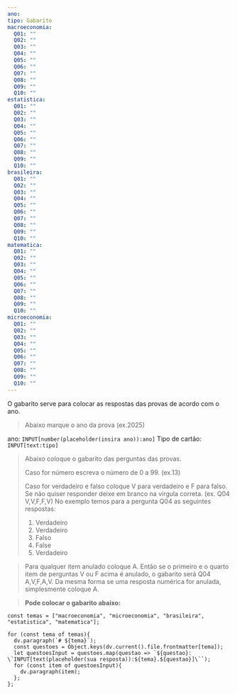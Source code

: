 ```yaml
---
ano: 
tipo: Gabarito
macroeconomia:
  Q01: ""
  Q02: ""
  Q03: ""
  Q04: ""
  Q05: ""
  Q06: ""
  Q07: ""
  Q08: ""
  Q09: ""
  Q10: ""
estatistica:
  Q01: ""
  Q02: ""
  Q03: ""
  Q04: ""
  Q05: ""
  Q06: ""
  Q07: ""
  Q08: ""
  Q09: ""
  Q10: ""
brasileira:
  Q01: ""
  Q02: ""
  Q03: ""
  Q04: ""
  Q05: ""
  Q06: ""
  Q07: ""
  Q08: ""
  Q09: ""
  Q10: ""
matematica:
  Q01: ""
  Q02: ""
  Q03: ""
  Q04: ""
  Q05: ""
  Q06: ""
  Q07: ""
  Q08: ""
  Q09: ""
  Q10: ""
microeconomia:
  Q01: ""
  Q02: ""
  Q03: ""
  Q04: ""
  Q05: ""
  Q06: ""
  Q07: ""
  Q08: ""
  Q09: ""
  Q10: ""
---
```


O gabarito serve para colocar as respostas das provas de acordo com o ano.

> Abaixo marque o ano da prova (ex.2025)

ano: `INPUT[number(placeholder(insira ano)):ano]`
Tipo de cartão: `INPUT[text:tipo]`

> Abaixo coloque o gabarito das perguntas das provas.
> 
> Caso for número escreva o número de 0 a 99. (ex.13)
> 
> Caso for verdadeiro e falso coloque V para verdadeiro e F para falso. Se não quiser responder deixe em branco na virgula correta. (ex. Q04 V,V,F,F,V)
> No exemplo temos para a pergunta Q04 as seguintes respostas:
> 1. Verdadeiro
> 2. Verdadeiro
> 3. Falso
> 4. False
> 5. Verdadeiro

> Para qualquer item anulado coloque A. Então se o primeiro e o quarto item de perguntas V ou F acima é anulado, o gabarito será Q04 A,V,F,A,V.
> Da mesma forma se uma resposta numérica for anulada, simplesmente coloque A.

> **Pode colocar o gabarito abaixo:**

```dataviewjs
const temas = ["macroeconomia", "microeconomia", "brasileira", "estatistica", "matematica"];

for (const tema of temas){
  dv.paragraph(`# ${tema}`);
  const questoes = Object.keys(dv.current().file.frontmatter[tema]);
  let questoesInput = questoes.map(questao => `${questao}:  \`INPUT[text(placeholder(sua resposta)):${tema}.${questao}]\``);
  for (const item of questoesInput){
    dv.paragraph(item);
  };
};

```


